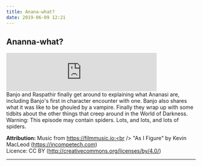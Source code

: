 ```yaml
---
title: Anana-what?
date: 2019-06-09 12:21
---
```


## Ananna-what? 
<iframe src="https://anchor.fm/letthediceroll/embed/episodes/EP03---Anana-what-e49s8a" height="102px" width="400px" frameborder="0" scrolling="no"></iframe>
<br />
Banjo and Raspathir finally get around to explaining what Ananasi are, including Banjo's first in character encounter with one.  Banjo also shares what it was like to be ghouled by a vampire.  Finally they wrap up with some tidbits about the other things that creep around in the World of Darkness.  Warning: This episode may contain spiders.  Lots, and lots, and lots of spiders.


<strong>Attribution:</strong>
Music from https://filmmusic.io:<br />
"As I Figure" by Kevin MacLeod (https://incompetech.com)<br />
Licence: CC BY (http://creativecommons.org/licenses/by/4.0/)

***
